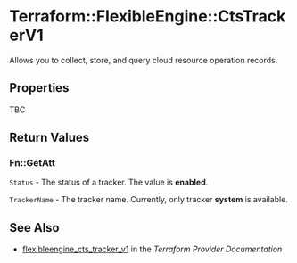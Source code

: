 # Terraform::FlexibleEngine::CtsTrackerV1

Allows you to collect, store, and query cloud resource operation records.

## Properties

TBC

## Return Values

### Fn::GetAtt

`Status` - The status of a tracker. The value is **enabled**.

`TrackerName` - The tracker name. Currently, only tracker **system** is available.

## See Also

* [flexibleengine_cts_tracker_v1](https://www.terraform.io/docs/providers/flexibleengine/r/cts_tracker_v1.html) in the _Terraform Provider Documentation_